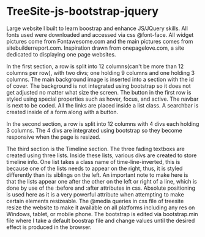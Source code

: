 # TreeSite-js-bootstrap-jquery
Large website I built to learn boostrap and enhance JS/JQuery skills. All fonts used were downloaded and accessed via css @font-face. All widget pictures come from Fontawesome.com and the main pictures comes from sitebuilderreport.com. Inspiration drawn from onepagelove.com, a site dedicated to displaying one page websites.

In the first section, a row is split into 12 columns(can't be more than 12 columns per row), with two divs; one holding 9 columns and one holding 3 columns. The main background image is inserted into a section with the id of cover. The background is not integrated using bootstrap so it does not get adjusted no matter what size the screen. The button in the first row is styled using special properties such as hover, focus, and active. The navbar is next to be coded. All the links are placed inside a list class. A searchbar is created inside of a form along with a button.

In the second section, a row is split into 12 columns with 4 divs each holding 3 columns. The 4 divs are integrated using bootstrap so they become responsive when the page is resized.

The third section is the Timeline section. The three fading textboxs are created using three lists. Inside these lists, various divs are created to store timeline info. One list takes a class name of time-line-inverted, this is because one of the lists needs to appear on the right, thus, it is styled differently than its siblings on the left. An important note to make here is that the lists appear one after the other on the left or right of a line, which is done by use of the :before and :after attributes in css. Absolute positioning is used here as it is a very powerful attribute when attempting to make certain elements resizeable.
The @media queries in css file of treesite resize the website to make it available on all platforms including any res on Windows, tablet, or mobile phone. The bootstrap is edited via bootstrap.min file where I take a default boostrap file and change values until the desired effect is produced in the browser.
